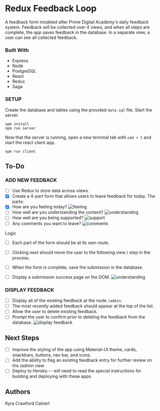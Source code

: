 # Redux Feedback Loop

A feedback form modeled after Prime Digital Academy's daily feedback system. Feedback will be collected over 4 views, and when all steps are complete, the app saves feedback in the database. In a separate view, a user can see all collected feedback. 

### Built With
- Express
- Node
- PostgreSQL
- React
- Redux
- Saga


### SETUP

Create the database and tables using the provided `data.sql` file. Start the server.

```
npm install
npm run server
```

Now that the server is running, open a new terminal tab with `cmd + t` and start the react client app.

```
npm run client
```
## To-Do
### ADD NEW FEEDBACK

- [ ] Use Redux to store data across views.
- [x] Create a 4-part form that allows users to leave feedback for today. 
The parts:
- [x] How are you feeling today?
![feeling](wireframes/page-one.png)
- [ ] How well are you understanding the content?
![understanding](wireframes/page-two.png)
- [ ] How well are you being supported?
![support](wireframes/page-three.png)
- [ ] Any comments you want to leave?
![comments](wireframes/page-four.png)

Logic
- [ ] Each part of the form should be at its own route. 
- [ ] Clicking next should move the user to the following view / step in the process.

- [ ] When the form is complete, save the submission in the database. 
- [ ] Display a submission success page on the DOM.
 ![understanding](wireframes/page-five.png)

### DISPLAY FEEDBACK

- [ ] Display all of the existing feedback at the route `/admin`. 
- [ ] The most recently added feedback should appear at the top of the list. 
- [ ] Allow the user to delete existing feedback. 
 - [ ] Prompt the user to confirm prior to deleting the feedback from the database.
![display feedback](wireframes/admin.png)

## Next Steps

- [ ] Improve the styling of the app using Material-UI theme, cards, snackbars, buttons, nav bar, and icons.
- [ ] Add the ability to flag an existing feedback entry for further review on the /admin view
- [ ] Deploy to Heroku -- will need to read the special instructions for building and deploying with these apps.

## Authors
Kyra Crawford Calvert


